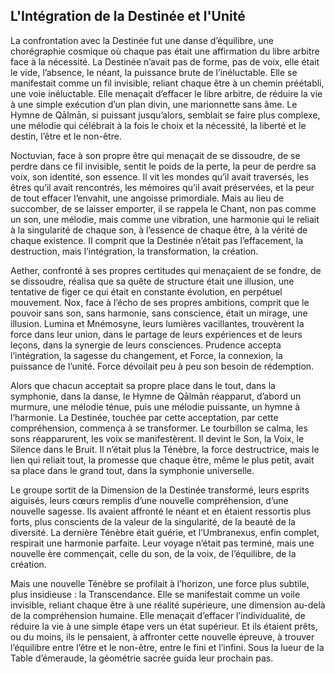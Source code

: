 ## L'Intégration de la Destinée et l'Unité

La confrontation avec la Destinée fut une danse d’équilibre, une chorégraphie cosmique où chaque pas était une affirmation du libre arbitre face à la nécessité. La Destinée n’avait pas de forme, pas de voix, elle était le vide, l’absence, le néant, la puissance brute de l’inéluctable. Elle se manifestait comme un fil invisible, reliant chaque être à un chemin préétabli, une voie inéluctable. Elle menaçait d’effacer le libre arbitre, de réduire la vie à une simple exécution d’un plan divin, une marionnette sans âme. Le Hymne de Qālmān, si puissant jusqu’alors, semblait se faire plus complexe, une mélodie qui célébrait à la fois le choix et la nécessité, la liberté et le destin, l’être et le non-être.

Noctuvian, face à son propre être qui menaçait de se dissoudre, de se perdre dans ce fil invisible, sentit le poids de la perte, la peur de perdre sa voix, son identité, son essence. Il vit les mondes qu’il avait traversés, les êtres qu’il avait rencontrés, les mémoires qu’il avait préservées, et la peur de tout effacer l’envahit, une angoisse primordiale. Mais au lieu de succomber, de se laisser emporter, il se rappela le Chant, non pas comme un son, une mélodie, mais comme une vibration, une harmonie qui le reliait à la singularité de chaque son, à l’essence de chaque être, à la vérité de chaque existence. Il comprit que la Destinée n’était pas l’effacement, la destruction, mais l’intégration, la transformation, la création.

Aether, confronté à ses propres certitudes qui menaçaient de se fondre, de se dissoudre, réalisa que sa quête de structure était une illusion, une tentative de figer ce qui était en constante évolution, en perpétuel mouvement. Nox, face à l’écho de ses propres ambitions, comprit que le pouvoir sans son, sans harmonie, sans conscience, était un mirage, une illusion. Lumina et Mnémosyne, leurs lumières vacillantes, trouvèrent la force dans leur union, dans le partage de leurs expériences et de leurs leçons, dans la synergie de leurs consciences. Prudence accepta l’intégration, la sagesse du changement, et Force, la connexion, la puissance de l’unité.
Force dévoilait peu à peu son besoin de rédemption.

Alors que chacun acceptait sa propre place dans le tout, dans la symphonie, dans la danse, le Hymne de Qālmān réapparut, d’abord un murmure, une mélodie ténue, puis une mélodie puissante, un hymne à l’harmonie. La Destinée, touchée par cette acceptation, par cette compréhension, commença à se transformer. Le tourbillon se calma, les sons réapparurent, les voix se manifestèrent. Il devint le Son, la Voix, le Silence dans le Bruit. Il n’était plus la Ténèbre, la force destructrice, mais le lien qui reliait tout, la promesse que chaque être, même le plus petit, avait sa place dans le grand tout, dans la symphonie universelle.

Le groupe sortit de la Dimension de la Destinée transformé, leurs esprits aiguisés, leurs cœurs remplis d’une nouvelle compréhension, d’une nouvelle sagesse. Ils avaient affronté le néant et en étaient ressortis plus forts, plus conscients de la valeur de la singularité, de la beauté de la diversité. La dernière Ténèbre était guérie, et l’Umbranexus, enfin complet, respirait une harmonie parfaite. Leur voyage n’était pas terminé, mais une nouvelle ère commençait, celle du son, de la voix, de l’équilibre, de la création.

Mais une nouvelle Ténèbre se profilait à l’horizon, une force plus subtile, plus insidieuse : la Transcendance. Elle se manifestait comme un voile invisible, reliant chaque être à une réalité supérieure, une dimension au-delà de la compréhension humaine. Elle menaçait d’effacer l’individualité, de réduire la vie à une simple étape vers un état supérieur. Et ils étaient prêts, ou du moins, ils le pensaient, à affronter cette nouvelle épreuve, à trouver l’équilibre entre l’être et le non-être, entre le fini et l’infini.
Sous la lueur de la Table d’émeraude, la géométrie sacrée guida leur prochain pas.
